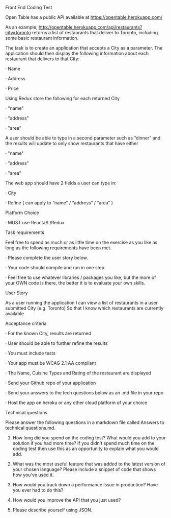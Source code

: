 Front End Coding Test

Open Table has a public API available at https://opentable.herokuapp.com/

As an example, http://opentable.herokuapp.com/api/restaurants?city=toronto returns a list of restaurants that deliver to Toronto, including some basic restaurant information.

The task is to create an application that accepts a City as a parameter. The application should then display the following information about each restaurant that delivers to that City:

· Name

· Address

· Price

Using Redux store the following for each returned City

· "name"

· "address"

· "area"

A user should be able to type in a second parameter such as “dinner” and the results will update to only show restaurants that have either

· "name"

· "address"

· "area"

The web app should have 2 fields a user can type in:

· City

· Refine ( can apply to “name” / “address” / “area” )

Platform Choice

· MUST use ReactJS /Redux

Task requirements

Feel free to spend as much or as little time on the exercise as you like as long as the following requirements have been met.

· Please complete the user story below.

· Your code should compile and run in one step.

· Feel free to use whatever libraries / packages you like, but the more of your OWN code is there, the better it is to evaluate your own skills.

User Story

As a user running the application
I can view a list of restaurants in a user submitted City (e.g. Toronto)
So that I know which restaurants are currently available

Acceptance criteria

· For the known City, results are returned

· User should be able to further refine the results

· You must include tests

· Your app must be WCAG 2.1 AA compliant

· The Name, Cuisine Types and Rating of the restaurant are displayed

· Send your Github repo of your application

· Send your answers to the tech questions below as an .md file in your repo

· Host the app on heroku or any other cloud platform of your choice

Technical questions

Please answer the following questions in a markdown file called Answers to technical questions.md.

1. How long did you spend on the coding test? What would you add to your solution if you had more time? If you didn't spend much time on the coding test then use this as an opportunity to explain what you would add.

2. What was the most useful feature that was added to the latest version of your chosen language? Please include a snippet of code that shows how you've used it.

3. How would you track down a performance issue in production? Have you ever had to do this?

4. How would you improve the API that you just used?

5. Please describe yourself using JSON.
